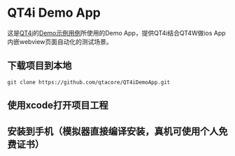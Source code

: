 # QT4i Demo App

这是[QT4i](https://github.com/Tencent/qt4i)的[Demo示例用例](https://github.com/qtacore/QT4iDemoProj)所使用的Demo App，提供QT4i结合QT4W做ios App内嵌webview页面自动化的测试场景。

## 下载项目到本地

    git clone https://github.com/qtacore/QT4iDemoApp.git

## 使用xcode打开项目工程

## 安装到手机（模拟器直接编译安装，真机可使用个人免费证书）

